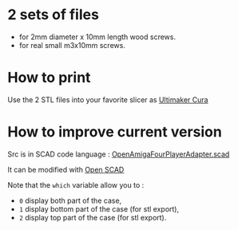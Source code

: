 # 2 sets of files

- for 2mm diameter x 10mm length wood screws.
- for real small m3x10mm screws.

# How to print

Use the 2 STL files into your favorite slicer as [Ultimaker Cura]( https://ultimaker.com/software/ultimaker-cura)

# How to improve current version

Src is in SCAD code language : [OpenAmigaFourPlayerAdapter.scad](./OpenAmigaFourPlayerAdapter.scad)

It can be modified with [Open SCAD](https://openscad.org/)

Note that the `which` variable allow you to :

- `0` display both part of the case,
- `1` display bottom part of the case (for stl export),
- `2` display top part of the case (for stl export).